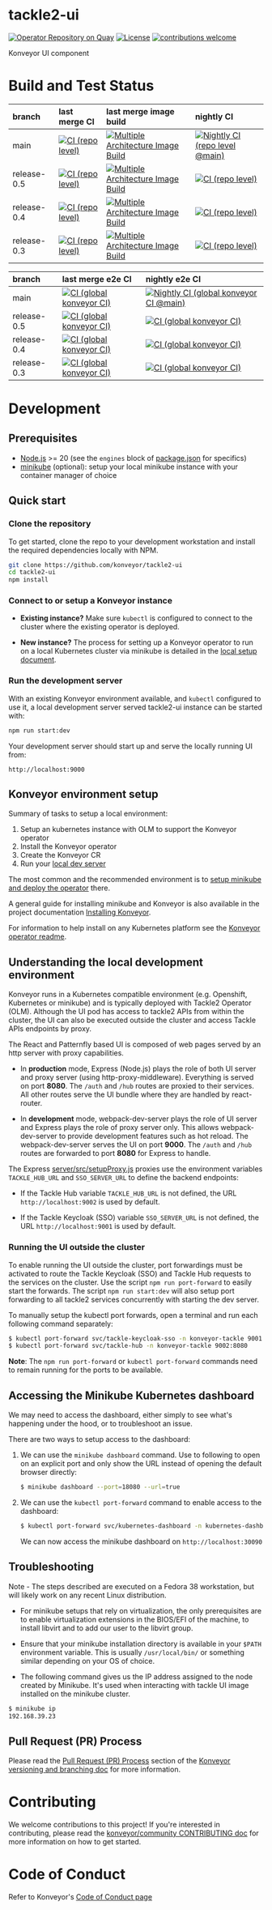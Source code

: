 # tackle2-ui

[![Operator Repository on Quay](https://quay.io/repository/konveyor/tackle2-ui/status "Operator Repository on Quay")](https://quay.io/repository/konveyor/tackle2-ui) [![License](https://img.shields.io/badge/License-Apache%202.0-blue.svg)](http://www.apache.org/licenses/LICENSE-2.0.html) [![contributions welcome](https://img.shields.io/badge/contributions-welcome-brightgreen.svg?style=flat)](https://github.com/konveyor/tackle2-ui/pulls)

Konveyor UI component

# Build and Test Status

| branch      | last merge CI                                                                                                                                                                                                                                    | last merge image build                                                                                                                                                                                                                                                       | nightly CI                                                                                                                                                                                                                                                                 |
| :---------- | :----------------------------------------------------------------------------------------------------------------------------------------------------------------------------------------------------------------------------------------------- | :--------------------------------------------------------------------------------------------------------------------------------------------------------------------------------------------------------------------------------------------------------------------------- | :------------------------------------------------------------------------------------------------------------------------------------------------------------------------------------------------------------------------------------------------------------------------- |
| main        | [![CI (repo level)](https://github.com/konveyor/tackle2-ui/actions/workflows/ci-repo.yml/badge.svg?branch=main&event=push)](https://github.com/konveyor/tackle2-ui/actions/workflows/ci-repo.yml?query=branch%3Amain+event%3Apush)               | [![Multiple Architecture Image Build](https://github.com/konveyor/tackle2-ui/actions/workflows/image-build.yaml/badge.svg?branch=main&event=push)](https://github.com/konveyor/tackle2-ui/actions/workflows/image-build.yaml?query=branch%3Amain+event%3Apush)               | [![Nightly CI (repo level @main)](https://github.com/konveyor/tackle2-ui/actions/workflows/nightly-ci-repo.yaml/badge.svg?branch=main&event=schedule)](https://github.com/konveyor/tackle2-ui/actions/workflows/nightly-ci-repo.yaml?query=branch%3Amain+event%3Aschedule) |
| release-0.5 | [![CI (repo level)](https://github.com/konveyor/tackle2-ui/actions/workflows/ci-repo.yml/badge.svg?branch=release-0.5&event=push)](https://github.com/konveyor/tackle2-ui/actions/workflows/ci-repo.yml?query=branch%3Arelease-0.5+event%3Apush) | [![Multiple Architecture Image Build](https://github.com/konveyor/tackle2-ui/actions/workflows/image-build.yaml/badge.svg?branch=release-0.5&event=push)](https://github.com/konveyor/tackle2-ui/actions/workflows/image-build.yaml?query=branch%3Arelease-0.5+event%3Apush) | [![CI (repo level)](https://github.com/konveyor/tackle2-ui/actions/workflows/ci-repo.yml/badge.svg?branch=release-0.5&event=schedule)](https://github.com/konveyor/tackle2-ui/actions/workflows/ci-repo.yml?query=branch%3Arelease-0.5+event%3Aschedule)                   |
| release-0.4 | [![CI (repo level)](https://github.com/konveyor/tackle2-ui/actions/workflows/ci-repo.yml/badge.svg?branch=release-0.4&event=push)](https://github.com/konveyor/tackle2-ui/actions/workflows/ci-repo.yml?query=branch%3Arelease-0.4+event%3Apush) | [![Multiple Architecture Image Build](https://github.com/konveyor/tackle2-ui/actions/workflows/image-build.yaml/badge.svg?branch=release-0.4&event=push)](https://github.com/konveyor/tackle2-ui/actions/workflows/image-build.yaml?query=branch%3Arelease-0.4+event%3Apush) | [![CI (repo level)](https://github.com/konveyor/tackle2-ui/actions/workflows/ci-repo.yml/badge.svg?branch=release-0.4&event=schedule)](https://github.com/konveyor/tackle2-ui/actions/workflows/ci-repo.ymlquery=branch%3Arelease-0.4+event%3Aschedule)                    |
| release-0.3 | [![CI (repo level)](https://github.com/konveyor/tackle2-ui/actions/workflows/ci-repo.yml/badge.svg?branch=release-0.3&event=push)](https://github.com/konveyor/tackle2-ui/actions/workflows/ci-repo.yml?query=branch%3Arelease-0.3+event%3Apush) | [![Multiple Architecture Image Build](https://github.com/konveyor/tackle2-ui/actions/workflows/image-build.yaml/badge.svg?branch=release-0.3&event=push)](https://github.com/konveyor/tackle2-ui/actions/workflows/image-build.yaml?query=branch%3Arelease-0.3+event%3Apush) | [![CI (repo level)](https://github.com/konveyor/tackle2-ui/actions/workflows/ci-repo.yml/badge.svg?branch=release-0.3&event=schedule)](https://github.com/konveyor/tackle2-ui/actions/workflows/ci-repo.yml?query=branch%3Arelease-0.3+event%3Aschedule)                   |

| branch      | last merge e2e CI                                                                                                                                                                                                                                            | nightly e2e CI                                                                                                                                                                                                                                                                         |
| :---------- | :----------------------------------------------------------------------------------------------------------------------------------------------------------------------------------------------------------------------------------------------------------- | :------------------------------------------------------------------------------------------------------------------------------------------------------------------------------------------------------------------------------------------------------------------------------------- |
| main        | [![CI (global konveyor CI)](https://github.com/konveyor/tackle2-ui/actions/workflows/ci-global.yml/badge.svg?branch=main&event=push)](https://github.com/konveyor/tackle2-ui/actions/workflows/ci-global.yml?query=branch%3Amain+event%3Apush)               | [![Nightly CI (global konveyor CI @main)](https://github.com/konveyor/tackle2-ui/actions/workflows/nightly-ci-global.yaml/badge.svg?branch=main&event=schedule)](https://github.com/konveyor/tackle2-ui/actions/workflows/nightly-ci-global.yaml?query=branch%3Amain+event%3Aschedule) |
| release-0.5 | [![CI (global konveyor CI)](https://github.com/konveyor/tackle2-ui/actions/workflows/ci-global.yml/badge.svg?branch=release-0.5&event=push)](https://github.com/konveyor/tackle2-ui/actions/workflows/ci-global.yml?query=branch%3Arelease-0.5+event%3Apush) | [![CI (global konveyor CI)](https://github.com/konveyor/tackle2-ui/actions/workflows/ci-global.yml/badge.svg?branch=release-0.5&event=schedule)](https://github.com/konveyor/tackle2-ui/actions/workflows/ci-global.yml?query=branch%3Arelease-0.5+event%3Aschedule)                   |
| release-0.4 | [![CI (global konveyor CI)](https://github.com/konveyor/tackle2-ui/actions/workflows/ci-global.yml/badge.svg?branch=release-0.4&event=push)](https://github.com/konveyor/tackle2-ui/actions/workflows/ci-global.yml?query=branch%3Arelease-0.4+event%3Apush) | [![CI (global konveyor CI)](https://github.com/konveyor/tackle2-ui/actions/workflows/ci-global.yml/badge.svg?branch=release-0.4&event=schedule)](https://github.com/konveyor/tackle2-ui/actions/workflows/ci-global.yml?query=branch%3Arelease-0.4+event%3Aschedule)                   |
| release-0.3 | [![CI (global konveyor CI)](https://github.com/konveyor/tackle2-ui/actions/workflows/ci-global.yml/badge.svg?branch=release-0.3&event=push)](https://github.com/konveyor/tackle2-ui/actions/workflows/ci-global.yml?query=branch%3Arelease-0.3+event%3Apush) | [![CI (global konveyor CI)](https://github.com/konveyor/tackle2-ui/actions/workflows/ci-global.yml/badge.svg?branch=release-0.3&event=schedule)](https://github.com/konveyor/tackle2-ui/actions/workflows/ci-global.yml?query=branch%3Arelease-0.3+event%3Aschedule)                   |

# Development

## Prerequisites

- [Node.js](https://nodejs.org/en/) >= 20 (see the `engines` block of [package.json](./package.json) for specifics)
- [minikube](https://minikube.sigs.k8s.io/docs/start) (optional): setup your local minikube instance with your container manager of choice

## Quick start

### Clone the repository

To get started, clone the repo to your development workstation and install the required dependencies locally with NPM.

```sh
git clone https://github.com/konveyor/tackle2-ui
cd tackle2-ui
npm install
```

### Connect to or setup a Konveyor instance

- **Existing instance?** Make sure `kubectl` is configured to connect to the cluster where
  the existing operator is deployed.

- **New instance?** The process for setting up a Konveyor operator to run on a local Kubernetes
  cluster via minikube is detailed in the [local setup document](docs/local-minikube-setup.md).

### Run the development server

With an existing Konveyor environment available, and `kubectl` configured to use it, a local development server served tackle2-ui instance can be started with:

```sh
npm run start:dev
```

Your development server should start up and serve the locally running UI from:

```
http://localhost:9000
```

## Konveyor environment setup

Summary of tasks to setup a local environment:

1. Setup an kubernetes instance with OLM to support the Konveyor operator
2. Install the Konveyor operator
3. Create the Konveyor CR
4. Run your [local dev server](#run-the-development-server)

The most common and the recommended environment is to [setup minikube and deploy
the operator](ocs/local-minikube-setup.md) there.

A general guide for installing minikube and Konveyor is also available in the project
documentation [Installing Konveyor](https://konveyor.github.io/konveyor/installation).

For information to help install on any Kubernetes platform see the
[Konveyor operator readme](https://github.com/konveyor/tackle2-operator#readme).

## Understanding the local development environment

Konveyor runs in a Kubernetes compatible environment (e.g. Openshift, Kubernetes or minikube) and
is typically deployed with Tackle2 Operator (OLM). Although the UI pod has access to tackle2 APIs
from within the cluster, the UI can also be executed outside the cluster and access Tackle APIs
endpoints by proxy.

The React and Patternfly based UI is composed of web pages served by an http server with proxy capabilities.

- In **production** mode, Express (Node.js) plays the role of both UI server and proxy server
  (using http-proxy-middleware). Everything is served on port **8080**. The `/auth` and `/hub`
  routes are proxied to their services. All other routes serve the UI bundle where they are
  handled by react-router.

- In **development** mode, webpack-dev-server plays the role of UI server and Express plays
  the role of proxy server only. This allows webpack-dev-server to provide development features
  such as hot reload. The webpack-dev-server serves the UI on port **9000**. The `/auth` and `/hub`
  routes are forwarded to port **8080** for Express to handle.

The Express [server/src/setupProxy.js](server/src/setupProxy.js) proxies use the environment
variables `TACKLE_HUB_URL` and `SSO_SERVER_URL` to define the backend endpoints:

- If the Tackle Hub variable `TACKLE_HUB_URL` is not defined, the URL `http://localhost:9002` is
  used by default.

- If the Tackle Keycloak (SSO) variable `SSO_SERVER_URL` is not defined, the URL
  `http://localhost:9001` is used by default.

### Running the UI outside the cluster

To enable running the UI outside the cluster, port forwardings must be activated to route
the Tackle Keycloak (SSO) and Tackle Hub requests to the services on the cluster. Use
the script `npm run port-forward` to easily start the forwards. The script `npm run start:dev`
will also setup port forwarding to all tackle2 services concurrently with starting the dev server.

To manually setup the kubectl port forwards, open a terminal and run each following command separately:

```sh
$ kubectl port-forward svc/tackle-keycloak-sso -n konveyor-tackle 9001:8080
$ kubectl port-forward svc/tackle-hub -n konveyor-tackle 9002:8080
```

**Note**: The `npm run port-forward` or `kubectl port-forward` commands need to remain running
for the ports to be available.

## Accessing the Minikube Kubernetes dashboard

We may need to access the dashboard, either simply to see what's happening under
the hood, or to troubleshoot an issue.

There are two ways to setup access to the dashboard:

1. We can use the `minikube dashboard` command. Use to following to open on an explicit
   port and only show the URL instead of opening the default browser directly:

   ```sh
   $ minikube dashboard --port=18080 --url=true
   ```

2. We can use the `kubectl port-forward` command to enable access to the dashboard:

   ```sh
   $ kubectl port-forward svc/kubernetes-dashboard -n kubernetes-dashboard 30090:80
   ```

   We can now access the minikube dashboard on `http://localhost:30090`

## Troubleshooting

Note - The steps described are executed on a Fedora 38 workstation, but will likely work on any recent Linux distribution.

- For minikube setups that rely on virtualization, the only prerequisites are to enable virtualization extensions in the BIOS/EFI of the machine, to install libvirt and to add our user to the libvirt group.

- Ensure that your minikube installation directory is available in your `$PATH` environment variable. This is usually `/usr/local/bin/` or something similar depending on your OS of choice.

- The following command gives us the IP address assigned to the node created by Minikube.
  It's used when interacting with tackle UI image installed on the minikube cluster.

```sh
$ minikube ip
192.168.39.23
```

## Pull Request (PR) Process

Please read the [Pull Request (PR) Process](https://github.com/konveyor/release-tools/blob/main/VERSIONING.md#pull-request-pr-process)
section of the [Konveyor versioning and branching doc](https://github.com/konveyor/release-tools/blob/main/VERSIONING.md)
for more information.

# Contributing

We welcome contributions to this project! If you're interested in contributing,
please read the [konveyor/community CONTRIBUTING doc](https://github.com/konveyor/community/blob/main/CONTRIBUTING.md)
for more information on how to get started.

# Code of Conduct

Refer to Konveyor's [Code of Conduct page](https://github.com/konveyor/community/blob/main/CODE_OF_CONDUCT.md)
